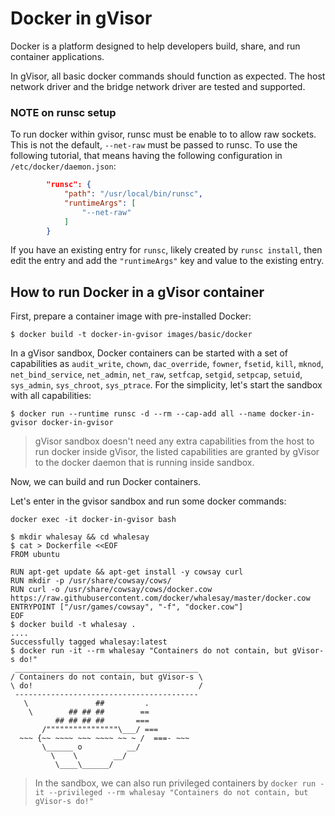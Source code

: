 # Docker in gVisor

Docker is a platform designed to help developers build, share, and run container
applications.

In gVisor, all basic docker commands should function as expected. The host
network driver and the bridge network driver are tested and supported.

### NOTE on runsc setup

To run docker within gvisor, runsc must be enable to to allow raw sockets. This
is not the default, `--net-raw` must be passed to runsc. To use the following
tutorial, that means having the following configuration in
`/etc/docker/daemon.json`:

```json
        "runsc": {
            "path": "/usr/local/bin/runsc",
            "runtimeArgs": [
                "--net-raw"
            ]
        }
```

If you have an existing entry for `runsc`, likely created by `runsc install`,
then edit the entry and add the `"runtimeArgs"` key and value to the existing
entry.

## How to run Docker in a gVisor container

First, prepare a container image with pre-installed Docker:

```shell
$ docker build -t docker-in-gvisor images/basic/docker
```

In a gVisor sandbox, Docker containers can be started with a set of capabilities
as `audit_write`, `chown`, `dac_override`, `fowner`, `fsetid`, `kill`, `mknod`,
`net_bind_service`, `net_admin`, `net_raw`, `setfcap`, `setgid`, `setpcap`,
`setuid`, `sys_admin`, `sys_chroot`, `sys_ptrace`. For the simplicity, let's
start the sandbox with all capabilities:

```shell
$ docker run --runtime runsc -d --rm --cap-add all --name docker-in-gvisor docker-in-gvisor
```

> gVisor sandbox doesn't need any extra capabilities from the host to run docker
> inside gVisor, the listed capabilities are granted by gVisor to the docker
> daemon that is running inside sandbox.

Now, we can build and run Docker containers.

Let's enter in the gvisor sandbox and run some docker commands:

```shell
docker exec -it docker-in-gvisor bash
```

```shell
$ mkdir whalesay && cd whalesay
$ cat > Dockerfile <<EOF
FROM ubuntu

RUN apt-get update && apt-get install -y cowsay curl
RUN mkdir -p /usr/share/cowsay/cows/
RUN curl -o /usr/share/cowsay/cows/docker.cow https://raw.githubusercontent.com/docker/whalesay/master/docker.cow
ENTRYPOINT ["/usr/games/cowsay", "-f", "docker.cow"]
EOF
$ docker build -t whalesay .
....
Successfully tagged whalesay:latest
$ docker run -it --rm whalesay "Containers do not contain, but gVisor-s do!"
 _________________________________________
/ Containers do not contain, but gVisor-s \
\ do!                                     /
 -----------------------------------------
   \               ##         .
    \        ## ## ##        ==
          ## ## ## ##       ===
       /""""""""""""""""\___/ ===
  ~~~ {~~ ~~~~ ~~~ ~~~~ ~~ ~ /  ===- ~~~
       \______ o          __/
         \    \        __/
          \____\______/

```

> In the sandbox, we can also run privileged containers by `docker run -it
> --privileged --rm whalesay "Containers do not contain, but gVisor-s do!"`
